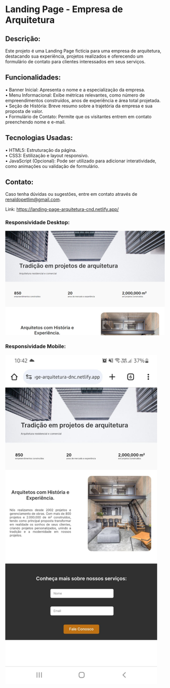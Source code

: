 # Landing Page - Empresa de Arquitetura

## Descrição:
Este projeto é uma Landing Page fictícia para uma empresa de arquitetura, destacando sua experiência, projetos realizados e oferecendo um formulário de contato para clientes interessados em seus serviços.

## Funcionalidades:
• Banner Inicial: Apresenta o nome e a especialização da empresa.<br>
• Menu Informacional: Exibe métricas relevantes, como número de empreendimentos construídos, anos de experiência e área total projetada.<br>
• Seção de História: Breve resumo sobre a trajetória da empresa e sua proposta de valor.<br>
• Formulário de Contato: Permite que os visitantes entrem em contato preenchendo nome e e-mail.

## Tecnologias Usadas:
• HTML5: Estruturação da página.<br>
• CSS3: Estilização e layout responsivo.<br>
• JavaScript (Opcional): Pode ser utilizado para adicionar interatividade, como animações ou validação de formulário.

## Contato:
Caso tenha dúvidas ou sugestões, entre em contato através de renaldopetlim@gmail.com.

Link: https://landing-page-arquitetura-cnd.netlify.app/

### Responsividade Desktop:
<img src="/IMG/responsividade-desktop.png" width="720px">

### Responsividade Mobile:
<img src="/IMG/responsividade-mobile.png" width="480px">
